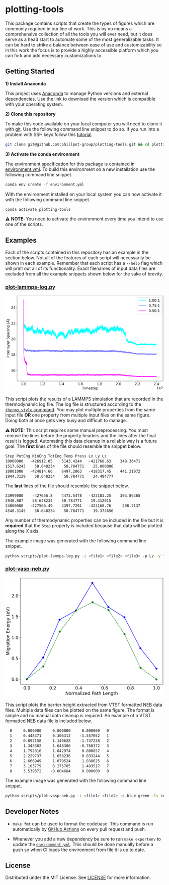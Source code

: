 # plotting-tools

This package contains scripts that create the types of figures which are commonly required in our line of work. This is by no means a comprehensive collection of all the tools you will ever need, but it does serve as a head start to automate some of the most generalizable tasks. It can be hard to strike a balance between ease of use and customizability so in this work the focus is to provide a highly accessible platform which you can fork and add necessary customizations to.


## Getting Started

__1) Install Anaconda__

This project uses [Anaconda](https://www.anaconda.com/download) to manage Python versions and external dependencies. Use the link to download the version which is compatible with your operating system.

__2) Clone this repository__

To make this code available on your local computer you will need to clone it with [git](https://git-scm.com/docs/user-manual). Use the following command line snippet to do so. If you run into a problem with SSH keys follow this [tutorial](https://docs.github.com/en/authentication/connecting-to-github-with-ssh/generating-a-new-ssh-key-and-adding-it-to-the-ssh-agent).

```bash
git clone git@github.com:phillpot-group/plotting-tools.git && cd plotting-tools
```

__3) Activate the conda environment__

The environment specification for this package is contained in [environment.yml](environment.yml). To build this environment on a new installation use the following command line snippet.

```bash
conda env create -f environment.yml
```

With the environment installed on your local system you can now activate it with the following command line snippet.

```bash
conda activate plotting-tools
```

:warning: __NOTE:__ You need to activate the environment every time you intend to use one of the scripts.

## Examples

Each of the scripts contained in this repository has an example in the section below. Not all of the features of each script will necessarily be shown in each example. Remember that each script has a `--help` flag which will print out all of its functionality. Exact filenames of input data files are excluded from all the example snippets shown below for the sake of brevity.

### [plot-lammps-log.py](scripts/plot-lammps-log.py)

![](figures/plot-lammps-log.png)


This script plots the results of a LAMMPS simulation that are recorded in the thermodynamic log file. The log file is structured according to the [`thermo_style` command](https://docs.lammps.org/thermo_style.html). You may plot multiple properties from the same input file __OR__ one property from multiple input files on the same figure. Doing both at once gets very busy and difficult to manage.

:warning: __NOTE:__ This script requires some manual preprocessing. You must remove the lines before the property headers and the lines after the final result is logged. Automating this data cleanup in a reliable way is a future goal. The __first__ lines of the file should resemble the snippet below.
```
Step PotEng KinEng TotEng Temp Press Lx Ly Lz
10000000   -426912.05    5143.4244   -421768.63    349.36471    1517.6243    58.648234    50.784771    25.000006
10001000   -424814.66    6497.2063   -418317.45    441.31972    1944.3129    58.648234    50.784771    24.494777
```

The __last__ lines of the file should resemble the snippet below.
```
23999000    -427656.8    4473.5478   -423183.25    303.86365     2940.087    58.648234    50.784771    19.312015
24000000   -427566.49    4397.7291   -423168.76     298.7137    4548.3145    58.648234    50.784771    19.373656
```

Any number of thermodynamic properties can be included in the file but it is __required__ that the `Step` property is included because that data will be plotted along the *X* axis.

The example image was generated with the following command line snippet. 
```bash
python scripts/plot-lammps-log.py -i <file1> <file2> <file3> -p Lz -y "Interlayer Spacing \$(\AA)\$" -l "1.00:1" "0.75:1" "0.50:1" --cmap cool
```

### [plot-vasp-neb.py](scripts/plot-vasp-neb.py)

![](figures/plot-vasp-neb.png)

This script plots the barrier height extracted from VTST formatted NEB data files. Multiple data files can be plotted on the same figure. The format is simple and no manual data cleanup is required. An example of a VTST formatted NEB data file is included below.
```
  0     0.000000     0.000000     0.000000   0
  1     0.448371     0.306312    -1.557052   1
  2     0.897158     1.140628    -1.747238   2
  3     1.345602     1.648306    -0.760372   3
  4     1.792816     1.842974     0.000857   4
  5     2.229737     1.656236     0.833244   5
  6     2.666949     1.079524     1.838625   6
  7     3.103779     0.275705     1.483517   7
  8     3.539372    -0.004684     0.000000   8
```

The example image was generated with the following command line snippet.
```bash
python scripts/plot-vasp-neb.py -i <file1> <file2> -c blue green -ls solid dashed
```


## Developer Notes

* `make fmt` can be used to format the codebase. This command is run automatically by [GitHub Actions](https://docs.github.com/actions) on every pull request and push.

* Whenever you add a new dependency be sure to run `make exportenv` to update the [`environment.yml`](environment.yml). This should be done manually before a push so when CI loads the environment from file it is up to date.

## License

Distributed under the MIT License. See [LICENSE](LICENSE) for more information.
